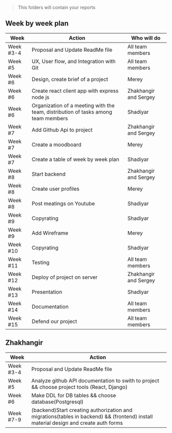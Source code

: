 > This folders will contain your reports
## Week by week plan
|Week|Action|Who will do|
|---|---|---|
|Week #3-4|Proposal and Update ReadMe file|All team members|
|Week #5|UX, User flow, and Integration with Git|All team members|
|Week #6|Design, create brief of a project|Merey|
|Week #6|Сreate react client app with express node js|Zhakhangir and Sergey|
|Week #6|Organization of a meeting with the team, distribution of tasks among team members|Shadiyar|
|Week #7|Add Github Api to project|Zhakhangir and Sergey|
|Week #7|Create a moodboard|Merey|
|Week #7|Create a table of week by week plan|Shadiyar|
|Week #8|Start backend|Zhakhangir and Sergey|
|Week #8|Create user profiles|Merey|
|Week #8|Post meatings on Youtube|Shadiyar|
|Week #9|Copyrating|Shadiyar|
|Week #9|Add Wireframe|Merey|
|Week #10|Copyrating|Shadiyar|
|Week #11|Testing|All team members|
|Week #12|Deploy of project on server|Zhakhangir and Sergey|
|Week #13|Presentation|Shadiyar|
|Week #14|Documentation|All team members|
|Week #15|Defend our project|All team members|
## Zhakhangir
|Week|Action|
|---|---|
|Week #3-4|Proposal and Update ReadMe file|
|Week #5|Analyze github API documentation to swith to project && choose project tools (React, Django)|
|Week #6|Make DDL for DB tables && choose database(Postgresql)|
|Week #7-9|(backend)Start creating authorization and migrations(tables in backend) && (frontend) install material design and create auth forms|
